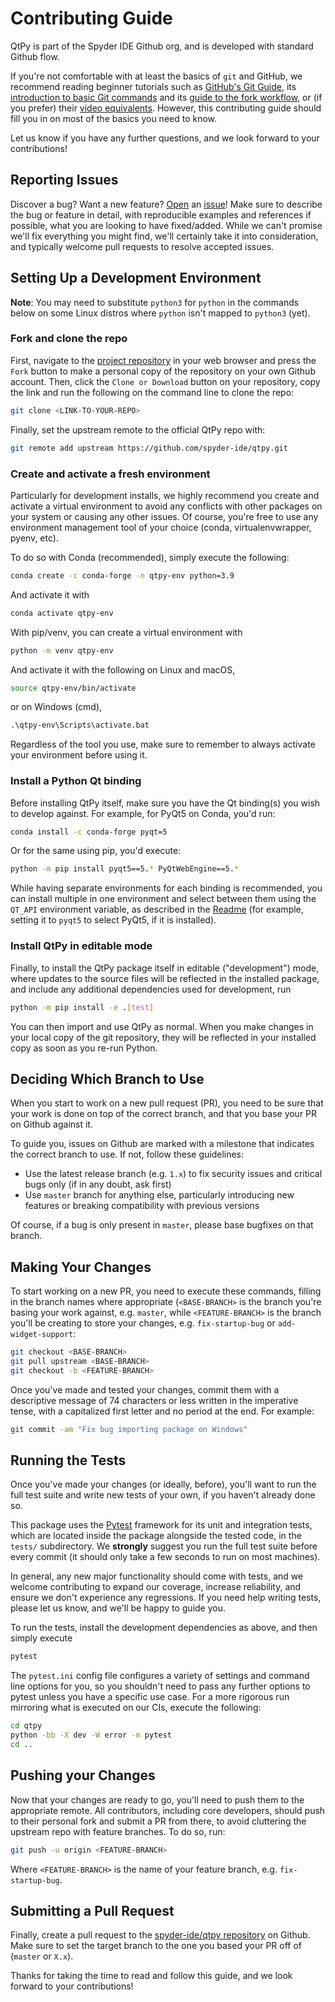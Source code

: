 # Contributing Guide

QtPy is part of the Spyder IDE Github org, and is developed with standard Github flow.

If you're not comfortable with at least the basics of ``git`` and GitHub, we recommend reading beginner tutorials such as [GitHub's Git Guide](https://github.com/git-guides/), its [introduction to basic Git commands](https://guides.github.com/introduction/git-handbook/#basic-git) and its [guide to the fork workflow](https://guides.github.com/activities/forking/), or (if you prefer) their [video equivalents](https://www.youtube.com/githubguides).
However, this contributing guide should fill you in on most of the basics you need to know.

Let us know if you have any further questions, and we look forward to your contributions!


## Reporting Issues

Discover a bug?
Want a new feature?
[Open](https://github.com/spyder-ide/qtpy/issues/new/choose) an [issue](https://github.com/spyder-ide/qtpy/issues)!
Make sure to describe the bug or feature in detail, with reproducible examples and references if possible, what you are looking to have fixed/added.
While we can't promise we'll fix everything you might find, we'll certainly take it into consideration, and typically welcome pull requests to resolve accepted issues.



## Setting Up a Development Environment

**Note**: You may need to substitute ``python3`` for ``python`` in the commands below on some Linux distros where ``python`` isn't mapped to ``python3`` (yet).

### Fork and clone the repo

First, navigate to the [project repository](https://github.com/spyder-ide/qtpy) in your web browser and press the ``Fork`` button to make a personal copy of the repository on your own Github account.
Then, click the ``Clone or Download`` button on your repository, copy the link and run the following on the command line to clone the repo:

```bash
git clone <LINK-TO-YOUR-REPO>
```

Finally, set the upstream remote to the official QtPy repo with:

```bash
git remote add upstream https://github.com/spyder-ide/qtpy.git
```


### Create and activate a fresh environment

Particularly for development installs, we highly recommend you create and activate a virtual environment to avoid any conflicts with other packages on your system or causing any other issues.
Of course, you're free to use any environment management tool of your choice (conda, virtualenvwrapper, pyenv, etc).

To do so with Conda (recommended), simply execute the following:

```bash
conda create -c conda-forge -n qtpy-env python=3.9
```

And activate it with

```bash
conda activate qtpy-env
```

With pip/venv, you can create a virtual environment with

```bash
python -m venv qtpy-env
```

And activate it with the following on Linux and macOS,

```bash
source qtpy-env/bin/activate
```

or on Windows (cmd),

```cmd
.\qtpy-env\Scripts\activate.bat
```

Regardless of the tool you use, make sure to remember to always activate your environment before using it.


### Install a Python Qt binding

Before installing QtPy itself, make sure you have the Qt binding(s) you wish to develop against.
For example, for PyQt5 on Conda, you'd run:

```bash
conda install -c conda-forge pyqt=5
```

Or for the same using pip, you'd execute:

```bash
python -m pip install pyqt5==5.* PyQtWebEngine==5.*
```

While having separate environments for each binding is recommended, you can install multiple in one environment and select between them using the ``QT_API`` environment variable, as described in the [Readme](https://github.com/spyder-ide/qtpy/blob/master/README.md) (for example, setting it to ``pyqt5`` to select PyQt5, if it is installed).


### Install QtPy in editable mode

Finally, to install the QtPy package itself in editable ("development") mode, where updates to the source files will be reflected in the installed package, and include any additional dependencies used for development, run

```bash
python -m pip install -e .[test]
```

You can then import and use QtPy as normal.
When you make changes in your local copy of the git repository, they will be reflected in your installed copy as soon as you re-run Python.



## Deciding Which Branch to Use

When you start to work on a new pull request (PR), you need to be sure that your work is done on top of the correct branch, and that you base your PR on Github against it.

To guide you, issues on Github are marked with a milestone that indicates the correct branch to use.
If not, follow these guidelines:

* Use the latest release branch (e.g. ``1.x``) to fix security issues and critical bugs only (if in any doubt, ask first)
* Use ``master`` branch for anything else, particularly introducing new features or breaking compatibility with previous versions

Of course, if a bug is only present in ``master``, please base bugfixes on that branch.



## Making Your Changes

To start working on a new PR, you need to execute these commands, filling in the branch names where appropriate (``<BASE-BRANCH>`` is the branch you're basing your work against, e.g. ``master``, while ``<FEATURE-BRANCH>`` is the branch you'll be creating to store your changes, e.g. ``fix-startup-bug`` or ``add-widget-support``:

```bash
git checkout <BASE-BRANCH>
git pull upstream <BASE-BRANCH>
git checkout -b <FEATURE-BRANCH>
```

Once you've made and tested your changes, commit them with a descriptive message of 74 characters or less written in the imperative tense, with a capitalized first letter and no period at the end.
For example:

```bash
git commit -am "Fix bug importing package on Windows"
```



## Running the Tests

Once you've made your changes (or ideally, before), you'll want to run the full test suite and write new tests of your own, if you haven't already done so.

This package uses the [Pytest](https://pytest.org) framework for its unit and integration tests, which are located inside the package alongside the tested code, in the ``tests/`` subdirectory.
We **strongly** suggest you run the full test suite before every commit (it should only take a few seconds to run on most machines).

In general, any new major functionality should come with tests, and we welcome contributing to expand our coverage, increase reliability, and ensure we don't experience any regressions.
If you need help writing tests, please let us know, and we'll be happy to guide you.

To run the tests, install the development dependencies as above, and then simply execute

```bash
pytest
```

The ``pytest.ini`` config file configures a variety of settings and command line options for you, so you shouldn't need to pass any further options to pytest unless you have a specific use case.
For a more rigorous run mirroring what is executed on our CIs, execute the following:

```bash
cd qtpy
python -bb -X dev -W error -m pytest
cd ..
```



## Pushing your Changes

Now that your changes are ready to go, you'll need to push them to the appropriate remote.
All contributors, including core developers, should push to their personal fork and submit a PR from there, to avoid cluttering the upstream repo with feature branches.
To do so, run:

```bash
git push -u origin <FEATURE-BRANCH>
```

Where ``<FEATURE-BRANCH>`` is the name of your feature branch, e.g. ``fix-startup-bug``.



## Submitting a Pull Request

Finally, create a pull request to the [spyder-ide/qtpy repository](https://github.com/spyder-ide/qtpy/) on Github.
Make sure to set the target branch to the one you based your PR off of (``master`` or ``X.x``).

Thanks for taking the time to read and follow this guide, and we look forward to your contributions!
